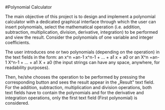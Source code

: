 #Polynomial Calculator

The main objective of this project is to design and implement a polynomial calculator with a dedicated graphical interface through which the user 
can insert polynomials, select the mathematical operation (i.e. addition, subtraction, multiplication, division, 
derivative, integration) to be performed and view the result. Consider the polynomials of one variable and
integer coefficients.

The user introduces one or two polynomials (depending on the operation) in the text fields in the form:
    an x^n +an-1 x^n-1 + … + a1 x + a0 or
    an X^n +an-1 X^n-1 + … + a1 X + a0 
(the input strings can have any space, anywhere, for readability purposes).

Then, he/she chooses the operation to be performed by pressing the corresponding button and sees the result appear in the „Result‟ text field.
For the addition, subtraction, multiplication and division operations, both text fields have to contain the polynomials and for the derivative and integration operations, 
only the first text field (First polynomial) is considered.
